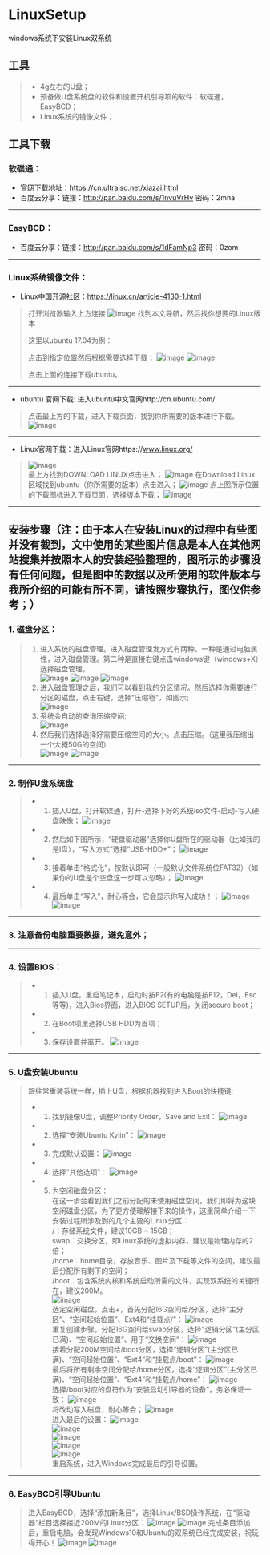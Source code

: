 # LinuxSetup
windows系统下安装Linux双系统
## 工具
> - 4g左右的U盘；
> - 预备做U盘系统盘的软件和设置开机引导项的软件：软碟通，EasyBCD；
> - Linux系统的镜像文件；
## 工具下载
### 软碟通：
- 官网下载地址：https://cn.ultraiso.net/xiazai.html
- 百度云分享：链接：http://pan.baidu.com/s/1nvuVrHv 密码：2mna
---
### EasyBCD：
- 百度云分享：链接：http://pan.baidu.com/s/1dFamNp3 密码：0zom
---
### Linux系统镜像文件：
- Linux中国开源社区：https://linux.cn/article-4130-1.html
> 打开浏览器输入上方连接
![image](http://note.youdao.com/yws/api/personal/file/B69EBB9548B446B1878BEC36CC0F713D?method=download&shareKey=ba2ff90dc1e2fc0776e01358cf78f963)
> 找到本文导航，然后找你想要的Linux版本
> 
> 这里以ubuntu 17.04为例：
> 
> 点击到指定位置然后根据需要选择下载；
![image](http://note.youdao.com/yws/api/personal/file/0C2EA475E414465A9C0A9C58CA0552C4?method=download&shareKey=ba2ff90dc1e2fc0776e01358cf78f963)
![image](http://note.youdao.com/yws/api/personal/file/C00AB9FB6F0347379A0231EAF0EE39FB?method=download&shareKey=ba2ff90dc1e2fc0776e01358cf78f963)
>
> 点击上面的连接下载ubuntu。
---
- ubuntu 官网下载:
进入ubuntu中文官网http://cn.ubuntu.com/
> 点击最上方的下载，进入下载页面，找到你所需要的版本进行下载。
![image](http://note.youdao.com/yws/api/personal/file/B3B5DF62F9B04BE1897C9F4A63D25A7F?method=download&shareKey=3096833220dd5e4745eaa210e6a433f6)
---
- Linux官网下载：进入Linux官网https://www.linux.org/
> ![image](http://note.youdao.com/yws/api/personal/file/F9CA2FFD448446C7AF1653788F3971A1?method=download&shareKey=ba2ff90dc1e2fc0776e01358cf78f963)  
最上方找到DOWNLOAD LINUX点击进入；
![image](http://note.youdao.com/yws/api/personal/file/A40FCAE57533470A814B17EAE24E4814?method=download&shareKey=ba2ff90dc1e2fc0776e01358cf78f963)
在Download Linux区域找到ubuntu（你所需要的版本）点击进入；
![image](http://note.youdao.com/yws/api/personal/file/13DB3E3C8DEA4AEEB19283B648FE0646?method=download&shareKey=ba2ff90dc1e2fc0776e01358cf78f963)
点上图所示位置的下载图标进入下载页面，选择版本下载；
![image](http://note.youdao.com/yws/api/personal/file/ED541EAD50E74638AA70287110283FCC?method=download&shareKey=ba2ff90dc1e2fc0776e01358cf78f963)
---
## 安装步骤（注：由于本人在安装Linux的过程中有些图并没有截到，文中使用的某些图片信息是本人在其他网站搜集并按照本人的安装经验整理的，图所示的步骤没有任何问题，但是图中的数据以及所使用的软件版本与我所介绍的可能有所不同，请按照步骤执行，图仅供参考；）
### 1. 磁盘分区：
> 1. 进入系统的磁盘管理。进入磁盘管理发方式有两种。一种是通过电脑属性，进入磁盘管理。第二种是直接右键点击windows键（windows+X）选择磁盘管理。  
![image](http://note.youdao.com/yws/api/personal/file/0F500923D1D54891A5919581381E5C5F?method=download&shareKey=ba2ff90dc1e2fc0776e01358cf78f963)
![image](http://note.youdao.com/yws/api/personal/file/61BD9359AEA04ED9A5B245E431104AB4?method=download&shareKey=ba2ff90dc1e2fc0776e01358cf78f963)
![image](http://note.youdao.com/yws/api/personal/file/F75030217B2C49DDB1A2A893B03BA482?method=download&shareKey=ba2ff90dc1e2fc0776e01358cf78f963)
> 2. 进入磁盘管理之后，我们可以看到我的分区情况。然后选择你需要进行分区的磁盘，点击右键，选择“压缩卷”，如图示;  
![image](http://note.youdao.com/yws/api/personal/file/99245A10395B4E2AA45A83D0DCE7D7EB?method=download&shareKey=ba2ff90dc1e2fc0776e01358cf78f963)
> 3. 系统会自动的查询压缩空间;  
![image](http://note.youdao.com/yws/api/personal/file/831AD1D375064A38A5E0D679F0060566?method=download&shareKey=ba2ff90dc1e2fc0776e01358cf78f963)
> 4. 然后我们选择选择好需要压缩空间的大小。点击压缩。（这里我压缩出一个大概50G的空间）  
![image](http://note.youdao.com/yws/api/personal/file/1C43F4525138403E81A5FDECBF010166?method=download&shareKey=ba2ff90dc1e2fc0776e01358cf78f963)
![image](http://note.youdao.com/yws/api/personal/file/429C7E9BFC1E4DCC82F7E2F8576CCDBB?method=download&shareKey=ba2ff90dc1e2fc0776e01358cf78f963)
---
### 2. 制作U盘系统盘
> - 1. 插入U盘，打开软碟通，打开-选择下好的系统iso文件-启动-写入硬盘映像；
![image](http://note.youdao.com/yws/api/personal/file/880FC287C99A4092A4151E9166B78547?method=download&shareKey=ba2ff90dc1e2fc0776e01358cf78f963)
> - 2. 然后如下图所示，“硬盘驱动器”选择你U盘所在的驱动器（比如我的是I盘），“写入方式”选择“USB-HDD+”；
![image](http://note.youdao.com/yws/api/personal/file/D09F127EA7474E51BE917ECEB3E71DCD?method=download&shareKey=ba2ff90dc1e2fc0776e01358cf78f963)
> - 3. 接着单击“格式化”，按默认即可（一般默认文件系统位FAT32）（如果你的U盘是个空盘这一步可以忽略）；
![image](http://note.youdao.com/yws/api/personal/file/765DD7C56E014C98BD1565E22539BF75?method=download&shareKey=ba2ff90dc1e2fc0776e01358cf78f963)
> - 4. 最后单击“写入”，耐心等会，它会显示你写入成功！；
![image](http://note.youdao.com/yws/api/personal/file/7E6ECACC19BD45D0A7AF9A946DA75699?method=download&shareKey=ba2ff90dc1e2fc0776e01358cf78f963)
![image](http://note.youdao.com/yws/api/personal/file/9DD744E9C9EA4DE68636AF4CC4388579?method=download&shareKey=ba2ff90dc1e2fc0776e01358cf78f963)
---
### 3. 注意备份电脑重要数据，避免意外；
---
### 4. 设置BIOS：
> - 1. 插入U盘，重启笔记本，启动时按F2(有的电脑是按F12，Del，Esc等等)，进入Bios界面，进入BIOS SETUP后，关闭secure boot；
> - 2. 在Boot项里选择USB HDD为首项；
> - 3. 保存设置并离开。
![image](http://note.youdao.com/yws/api/personal/file/B281D4811CBC4DDCA194FBD11B659A03?method=download&shareKey=ba2ff90dc1e2fc0776e01358cf78f963)
---
### 5. U盘安装Ubuntu
> 跟往常重装系统一样，插上U盘，根据机器找到进入Boot的快捷键;
> - 1. 找到镜像U盘，调整Priority Order，Save and Exit：
![image](http://upload-images.jianshu.io/upload_images/671333-52245da80b6a24fe.jpg?imageMogr2/auto-orient/strip%7CimageView2/2)
> - 2. 选择“安装Ubuntu Kylin”：
![image](http://upload-images.jianshu.io/upload_images/671333-930c13649fd95892.jpg?imageMogr2/auto-orient/strip%7CimageView2/2/w/1240)
> - 3. 完成默认设置：
![image](http://upload-images.jianshu.io/upload_images/671333-316c38f12e231f9c.jpg?imageMogr2/auto-orient/strip%7CimageView2/2/w/1240)
> - 4. 选择“其他选项”：
![image](http://upload-images.jianshu.io/upload_images/671333-efa9c15dce9a2366.jpg?imageMogr2/auto-orient/strip%7CimageView2/2/w/1240)
> - 5. 为空闲磁盘分区：  
在这一步会看到我们之前分配的未使用磁盘空间，我们即将为这块空闲磁盘分区，为了更方便理解接下来的操作，这里简单介绍一下安装过程所涉及到的几个主要的Linux分区：  
/：存储系统文件，建议10GB ~ 15GB；  
swap：交换分区，即Linux系统的虚拟内存，建议是物理内存的2倍；  
/home：home目录，存放音乐、图片及下载等文件的空间，建议最后分配所有剩下的空间；  
/boot：包含系统内核和系统启动所需的文件，实现双系统的关键所在，建议200M。  
![image](http://upload-images.jianshu.io/upload_images/671333-efa9c15dce9a2366.jpg?imageMogr2/auto-orient/strip%7CimageView2/2)   
选定空闲磁盘，点击+，首先分配16G空间给/分区，选择“主分区”、“空间起始位置”、Ext4和“挂载点/”：
![image](http://upload-images.jianshu.io/upload_images/671333-b66a114eca0c8aee.jpg?imageMogr2/auto-orient/strip%7CimageView2/2/w/1240)  
重复创建步骤，分配16G空间给swap分区，选择“逻辑分区”(主分区已满)、“空间起始位置”、用于“交换空间”：
![image](http://upload-images.jianshu.io/upload_images/671333-8e62830d2d99a979.jpg?imageMogr2/auto-orient/strip%7CimageView2/2/w/1240)  
接着分配200M空间给/boot分区，选择“逻辑分区”(主分区已满)、“空间起始位置”、“Ext4”和“挂载点/boot”：
![image](http://upload-images.jianshu.io/upload_images/671333-3245cb65c8097b19.jpg?imageMogr2/auto-orient/strip%7CimageView2/2/w/1240)  
最后将所有剩余空间分配给/home分区，选择“逻辑分区”(主分区已满)、“空间起始位置”、“Ext4”和“挂载点/home”：
![image](http://upload-images.jianshu.io/upload_images/671333-c70f4de86b3d6db5.jpg?imageMogr2/auto-orient/strip%7CimageView2/2)  
选择/boot对应的盘符作为“安装启动引导器的设备”，务必保证一致：
![image](http://upload-images.jianshu.io/upload_images/671333-f4cecdad1256398f.jpg?imageMogr2/auto-orient/strip%7CimageView2/2/w/1240)  
将改动写入磁盘，耐心等会；
![image](http://upload-images.jianshu.io/upload_images/671333-e60e325a26327ab6.jpg?imageMogr2/auto-orient/strip%7CimageView2/2/w/1240)  
进入最后的设置：
![image](http://upload-images.jianshu.io/upload_images/671333-611c071e24380048.jpg?imageMogr2/auto-orient/strip%7CimageView2/2/w/1240)  
![image](http://upload-images.jianshu.io/upload_images/671333-cc8b9e0e50fefef9.jpg?imageMogr2/auto-orient/strip%7CimageView2/2)  
![image](http://upload-images.jianshu.io/upload_images/671333-159aa5ed54bb2977.jpg?imageMogr2/auto-orient/strip%7CimageView2/2/w/1240)  
![image](http://upload-images.jianshu.io/upload_images/671333-abe8611d11530843.jpg?imageMogr2/auto-orient/strip%7CimageView2/2/w/1240)  
![image](http://upload-images.jianshu.io/upload_images/671333-0829a0d732bb9991.jpg?imageMogr2/auto-orient/strip%7CimageView2/2/w/1240)  
重启系统，进入Windows完成最后的引导设置。
---
### 6. EasyBCD引导Ubuntu
> 进入EasyBCD，选择“添加新条目”，选择Linux/BSD操作系统，在“驱动器”栏目选择接近200M的Linux分区：
![image](http://upload-images.jianshu.io/upload_images/671333-ddffde46eed192e9.png?imageMogr2/auto-orient/strip%7CimageView2/2/w/1240) 
![image](http://upload-images.jianshu.io/upload_images/671333-f3df520a5db6ab7b.png?imageMogr2/auto-orient/strip%7CimageView2/2/w/1240)
完成条目添加后，重启电脑，会发现Windows10和Ubuntu的双系统已经完成安装，祝玩得开心！
![image](http://upload-images.jianshu.io/upload_images/671333-b778f990a9319307.jpg?imageMogr2/auto-orient/strip%7CimageView2/2/w/1240)
![image](http://upload-images.jianshu.io/upload_images/671333-c221037a9a4731f5.png?imageMogr2/auto-orient/strip%7CimageView2/2/w/1240)

